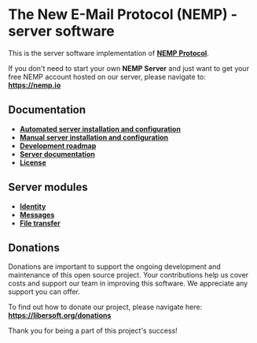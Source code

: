 # The New E-Mail Protocol (NEMP) - server software

This is the server software implementation of [**NEMP Protocol**](https://github.com/libersoft-org/nemp-documentation/).

If you don't need to start your own **NEMP Server** and just want to get your free NEMP account hosted on our server, please navigate to: **https://nemp.io**

## Documentation

- [**Automated server installation and configuration**](https://github.com/libersoft-org/nemp-install)
- [**Manual server installation and configuration**](./INSTALL.md)
- [**Development roadmap**](./ROADMAP.md)
- [**Server documentation**](./SERVER.md)
- [**License**](./LICENSE)

## Server modules

- [**Identity**](https://github.com/libersoft-org/nemp-server-module-identity)
- [**Messages**](https://github.com/libersoft-org/nemp-server-module-messages)
- [**File transfer**](https://github.com/libersoft-org/nemp-server-module-file-transfer)

## Donations

Donations are important to support the ongoing development and maintenance of this open source project. Your contributions help us cover costs and support our team in improving this software. We appreciate any support you can offer.

To find out how to donate our project, please navigate here: **https://libersoft.org/donations**

Thank you for being a part of this project's success!
